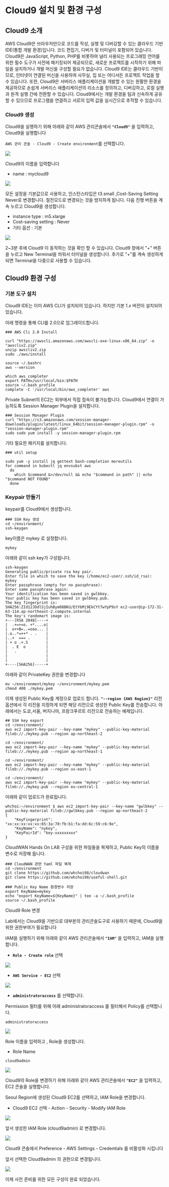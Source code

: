 # Cloud9 설치 및 환경 구성

## Cloud9 소개

AWS Cloud9은 브라우저만으로 코드를 작성, 실행 및 디버깅할 수 있는 클라우드 기반 IDE(통합 개발 환경)입니다. 코드 편집기, 디버거 및 터미널이 포함되어 있습니다. Cloud9은 JavaScript, Python, PHP를 비롯하여 널리 사용되는 프로그래밍 언어를 위한 필수 도구가 사전에 패키징되어 제공되므로, 새로운 프로젝트를 시작하기 위해 파일을 설치하거나 개발 머신을 구성할 필요가 없습니다. Cloud9 IDE는 클라우드 기반이므로, 인터넷이 연결된 머신을 사용하여 사무실, 집 또는 어디서든 프로젝트 작업을 할 수 있습니다. 또한, Cloud9은 서버리스 애플리케이션을 개발할 수 있는 원활한 환경을 제공하므로 손쉽게 서버리스 애플리케이션의 리소스를 정의하고, 디버깅하고, 로컬 실행과 원격 실행 간에 전환할 수 있습니다. Cloud9에서는 개발 환경을 팀과 신속하게 공유할 수 있으므로 프로그램을 연결하고 서로의 입력 값을 실시간으로 추적할 수 있습니다.

### Cloud9 생성&#x20;

Cloud9을 실행하기 위해 아래와 같이 AWS 관리콘솔에서 **`"Cloud9"`** 을 입력하고, Cloud9을 실행합니다

`AWS 관리 콘솔 - Cloud9 - Create environment`를 선택합니다.

![](<../.gitbook/assets/image (3) (1).png>)

Cloud9의 이름을 입력합니다

* name : mycloud9

![](<../.gitbook/assets/image (12).png>)

모든 설정을 기본값으로 사용하고, 인스턴스타입은 t3.small ,Cost-Saving Setting Never로 변경합니다. 절전모드로 변경되는 것을 방지하게 됩니다. 다음 진행 버튼을 계속 누르고 Cloud9을 생성합니다.

* instance type : m5.xlarge
* Cost-saving setting : Never
* 기타 옵션 : 기본

![](<../.gitbook/assets/image (10) (1).png>)

2\~3분 후에 Cloud9 이 동작하는 것을 확인 할 수 있습니다. Cloud9 창에서 "+" 버튼을 누르고 New Terminal을 띄워서 터미널을 생성합니다. 추가로 "+"를 계속 생성하게 되면 Terminal을 다중으로 사용할 수 있습니다.



## Cloud9 환경 구성

### 기본 도구 설치&#x20;

Cloud9 IDE는 이미 AWS CLI가 설치되어 있습니다. 하지만 기본 1.x 버전이 설치되어 있습니다.

아래 명령을 통해 CLI를 2.0으로 업그레이드합니다.

```
### AWS Cli 2.0 Install

curl "https://awscli.amazonaws.com/awscli-exe-linux-x86_64.zip" -o "awscliv2.zip"
unzip awscliv2.zip
sudo ./aws/install

source ~/.bashrc
aws --version

which aws_completer
export PATH=/usr/local/bin:$PATH
source ~/.bash_profile
complete -C '/usr/local/bin/aws_completer' aws

```

Private Subnet의 EC2는 외부에서 직접 접속이 불가능합니다. Cloud9에서 연결이 가능하도록 Session Manager Plugin을 설치합니다.&#x20;

```
### Session Manager Plugin
curl "https://s3.amazonaws.com/session-manager-downloads/plugin/latest/linux_64bit/session-manager-plugin.rpm" -o "session-manager-plugin.rpm"
sudo sudo yum install -y session-manager-plugin.rpm

```

기타 필요한 패키지를 설치합니다.&#x20;

```
### util setup

sudo yum -y install jq gettext bash-completion moreutils
for command in kubectl jq envsubst aws
  do
    which $command &>/dev/null && echo "$command in path" || echo "$command NOT FOUND"
  done

```



### Keypair 만들기

keypair를 Cloud9에서 생성합니다.

```
### SSH Key 생성
cd ~/environment/
ssh-keygen

```

key이름은 mykey 로 설정합니다.

```
mykey
```

아래와 같이 ssh key가 구성됩니다.

```
ssh-keygen
Generating public/private rsa key pair.
Enter file in which to save the key (/home/ec2-user/.ssh/id_rsa): mykey
Enter passphrase (empty for no passphrase): 
Enter same passphrase again: 
Your identification has been saved in gwlbkey.
Your public key has been saved in gwlbkey.pub.
The key fingerprint is:
SHA256:ZId12JDdlSjIuhBym08BKU/EtYbMj9EkCYtTwYpP9sY ec2-user@ip-172-31-63-114.ap-northeast-2.compute.internal
The key's randomart image is:
+---[RSA 2048]----+
|  .+=+=o. +*....o|
|  o++B=..=ooo... |
|.o..*=++* . .    |
|..+  === .       |
| + o .+.S        |
|  . E  o         |
|   .             |
|                 |
|                 |
+----[SHA256]-----+
```

아래와 같이 PrivateKey 권한을 변경합니다

```
mv ~/environment/mykey ~/environment/mykey.pem
chmod 400 ./mykey.pem

```

이제 생성된 Public Key를 계정으로 업로드 합니다. **`"--region {AWS Region}"`** 리전 옵션에서 각 리전을 지정하게 되면 해당 리전으로 생성한 Public Key를 전송합니다. 아래에서는 도쿄,서울, 버지니아, 프랑크푸르트 리전으로 전송하는 예제입니다.

```
## SSH key export
cd ~/environment/
aws ec2 import-key-pair --key-name "mykey" --public-key-material fileb://./mykey.pub --region ap-northeast-2

cd ~/environment/
aws ec2 import-key-pair --key-name "mykey" --public-key-material fileb://./mykey.pub --region ap-northeast-1

cd ~/environment/
aws ec2 import-key-pair --key-name "mykey" --public-key-material fileb://./mykey.pub --region us-east-1

cd ~/environment/
aws ec2 import-key-pair --key-name "mykey" --public-key-material fileb://./mykey.pub --region eu-central-1

```

아래와 같이 업로드가 완료됩니다.

```
whchoi:~/environment $ aws ec2 import-key-pair --key-name "gwlbkey" --public-key-material fileb://gwlbkey.pub --region ap-northeast-2
{
    "KeyFingerprint": "xx:xx:xx:xx:xx:65:3a:70:fb:b1:fa:dd:6c:59:c6:9e",
    "KeyName": "nykey",
    "KeyPairId": "key-xxxxxxxxx"
}
```

CloudWAN Hands On LAB 구성을 위한 파일들을 복제하고, Public Key의 이름을 변수로 저장해 둡니다.&#x20;

```
### CloudWAN 관련 Yaml 파일 복제
cd ~/environment
git clone https://github.com/whchoi98/cloudwan
git clone https://github.com/whchoi98/useful-shell.git

### Public Key Name 환경변수 저장
export KeyName=mykey
echo "export KeyName=${KeyName}" | tee -a ~/.bash_profile
source ~/.bash_profile

```



Cloud9 Role 변경

Lab에서는 Cloud9을 기반으로 대부분의 관리콘솔도구로 사용하기 때문에, Cloud9을 위한 권한부여가 필요합니다

IAM을 실행하기 위해 아래와 같이 AWS 관리콘솔에서 **`"IAM"`** 을 입력하고, IAM을 실행합니다.&#x20;

* **`Role - Create role`** 선택

![](<../.gitbook/assets/image (7) (1).png>)

* **`AWS Service - EC2`** 선택

![](<../.gitbook/assets/image (6) (1).png>)

* **`administratoraccess`** 를 선택합니다.&#x20;

Permission 필터를 위해 아래 administratoraccess 를 필터해서 Policy를 선택합니다.&#x20;

```
administratoraccess
```

![](<../.gitbook/assets/image (4) (1).png>)

Role 이름을 입력하고 , Role을 생성합니다.&#x20;

* Role Name

```
cloud9admin
```

![](<../.gitbook/assets/image (8) (1).png>)

Cloud9의 Role을 변경하기 위해 아래와 같이 AWS 관리콘솔에서 **`"EC2"`** 을 입력하고, EC2 콘솔을 실행합니다.&#x20;

Seoul Region에 생성된 Cloud9 EC2를 선택하고, IAM Role을 변경합니다.&#x20;

* Cloud9 EC2 선택 - Action - Security - Modify IAM Role&#x20;

![](<../.gitbook/assets/image (6).png>)

앞서 생성한 IAM Role (cloud9admin) 로 변경합니다.&#x20;

![](<../.gitbook/assets/image (11).png>)

Cloud9 콘솔에서 Preference - AWS Settings - Credentials 를 비활성화 시킵니다

앞서 선택한 Cloud9admin 의 권한으로 변경됩니다.&#x20;

![](<../.gitbook/assets/image (2) (1).png>)

이제 사전 준비를 위한 모든 구성이 완료 되었습니다.&#x20;
